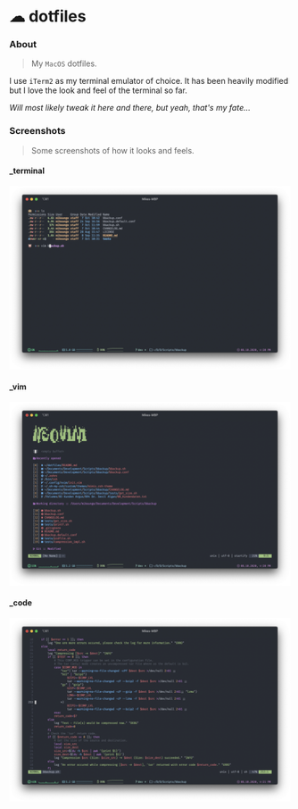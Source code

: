 # ☁ dotfiles

### About
> My `MacOS` dotfiles.

I use `iTerm2` as my terminal emulator of choice.
It has been heavily modified but I love the look and feel of the terminal so far.

*Will most likely tweak it here and there, but yeah, that's my fate...*


### Screenshots
> Some screenshots of how it looks and feels.

#### _terminal
![terminal](assets/screenshots/terminal.png "Just my terminal...")

#### _vim
![vim](assets/screenshots/vim.png "Just vim...")

#### _code
![code](assets/screenshots/code.png "Just code...")

